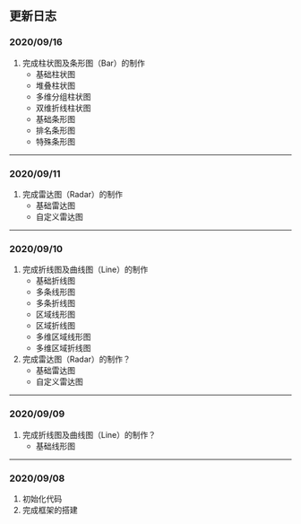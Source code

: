 ## 更新日志

### 2020/09/16
1. 完成柱状图及条形图（Bar）的制作    
    - 基础柱状图
    - 堆叠柱状图
    - 多维分组柱状图
    - 双维折线柱状图
    - 基础条形图
    - 排名条形图
    - 特殊条形图

---

### 2020/09/11
1. 完成雷达图（Radar）的制作    
    - 基础雷达图
    - 自定义雷达图 

---

### 2020/09/10
1. 完成折线图及曲线图（Line）的制作
    - 基础折线图
    - 多条线形图
    - 多条折线图
    - 区域线形图
    - 区域折线图
    - 多维区域线形图
    - 多维区域折线图  
2. 完成雷达图（Radar）的制作？    
    - 基础雷达图
    - 自定义雷达图 

---

### 2020/09/09
1. 完成折线图及曲线图（Line）的制作？
    - 基础线形图
---

### 2020/09/08
1. 初始化代码
2. 完成框架的搭建
